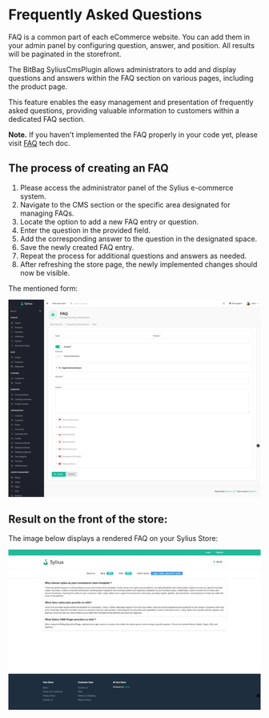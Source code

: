 # Frequently Asked Questions

FAQ is a common part of each eCommerce website. You can add them in your admin panel by configuring question, answer, and position. All results will be paginated in the storefront.

The BitBag SyliusCmsPlugin allows administrators to add and display questions and answers within the FAQ section on various pages, including the product page.

This feature enables the easy management and presentation of frequently asked questions, providing valuable information to customers within a dedicated FAQ section.

**Note.** If you haven't implemented the FAQ properly in your code yet, please visit [FAQ](faqs.md) tech doc.

## The process of creating an FAQ

1. Please access the administrator panel of the Sylius e-commerce system.
2. Navigate to the CMS section or the specific area designated for managing FAQs.
3. Locate the option to add a new FAQ entry or question.
4. Enter the question in the provided field.
5. Add the corresponding answer to the question in the designated space.
6. Save the newly created FAQ entry.
7. Repeat the process for additional questions and answers as needed.
8. After refreshing the store page, the newly implemented changes should now be visible.

The mentioned form:

![Screenshot showing content management config in admin](faq_create_cms.png)

## Result on the front of the store:

The image below displays a rendered FAQ on your Sylius Store:

![Screenshot showing content management config in admin](faq_cms_result.png)
